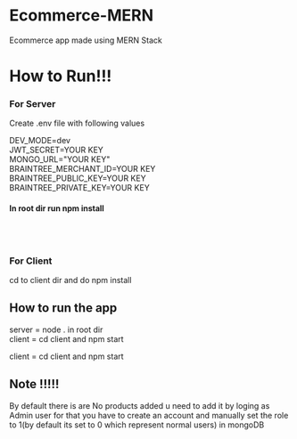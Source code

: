 # Ecommerce-MERN
Ecommerce app made using MERN Stack

<h1>How to Run!!!</h1>
<h3>For Server</h3>
<p>Create .env file with following values</p>
<p>DEV_MODE=dev <br>
JWT_SECRET=YOUR KEY <br>
MONGO_URL="YOUR KEY" <br>
BRAINTREE_MERCHANT_ID=YOUR KEY<br>
BRAINTREE_PUBLIC_KEY=YOUR KEY <br>
BRAINTREE_PRIVATE_KEY=YOUR KEY</p>
<h4>In root dir run npm install</h4>
</br>
</br>
<h3>For Client</h3>
<p>cd to client dir and do npm install</p>
<h2>How to run the app</h2>
<p>server = node . in root dir
  </br>  client = cd client and npm start
</p>
<p>  client = cd client and npm start</p>
<h2>Note !!!!!</h2>
<p>By default there is are No products added u need to add it by loging as Admin user for that you have to create an account and manually set the role to 1(by default its set to 0 which represent normal users) in mongoDB</p>
